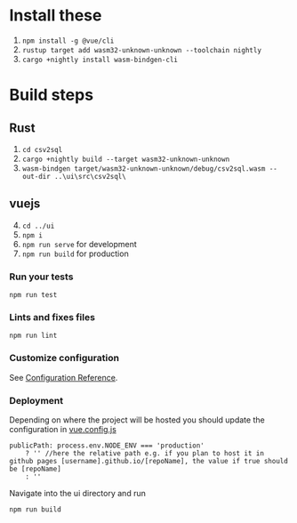 # Install these
1. ```npm install -g @vue/cli```
2. ```rustup target add wasm32-unknown-unknown --toolchain nightly```
3. ```cargo +nightly install wasm-bindgen-cli```

# Build steps
## Rust
1. ```cd csv2sql```
2. ```cargo +nightly build --target wasm32-unknown-unknown```
3. ```wasm-bindgen target/wasm32-unknown-unknown/debug/csv2sql.wasm --out-dir ..\ui\src\csv2sql\```

## vuejs
4. ```cd ../ui```
5. ```npm i```
6. ```npm run serve``` for development
7. ```npm run build``` for production



### Run your tests
```
npm run test
```

### Lints and fixes files
```
npm run lint
```

### Customize configuration
See [Configuration Reference](https://cli.vuejs.org/config/).


### Deployment
Depending on where the project will be hosted you should update the configuration in [vue.config.js](vue.config.js)
```JS
publicPath: process.env.NODE_ENV === 'production'
    ? '' //here the relative path e.g. if you plan to host it in github pages [username].github.io/[repoName], the value if true should be [repoName]
    : ''
```
Navigate into the ui directory and run
```
npm run build
```